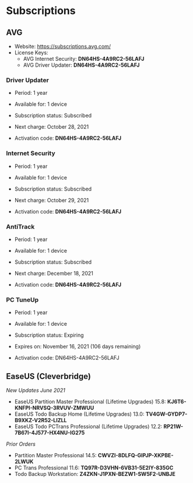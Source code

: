 # Subscriptions

## AVG

- Website: https://subscriptions.avg.com/
- License Keys:
  - AVG Internet Security: **DN64HS-4A9RC2-56LAFJ**
  - AVG Driver Updater: **DN64HS-4A9RC2-56LAFJ**

### Driver Updater

- Period: 1 year

- Available for: 1 device

- Subscription status: Subscribed

- Next charge: October 28, 2021

- Activation code: **DN64HS-4A9RC2-56LAFJ**

### Internet Security

- Period: 1 year

- Available for: 1 device

- Subscription status: Subscribed

- Next charge: October 29, 2021

- Activation code: **DN64HS-4A9RC2-56LAFJ**

### AntiTrack

- Period: 1 year

- Available for: 1 device

- Subscription status: Subscribed

- Next charge: December 18, 2021

- Activation code: **DN64HS-4A9RC2-56LAFJ**

### PC TuneUp

- Period: 1 year
- Available for: 1 device

- Subscription status: Expiring

- Expires on: November 16, 2021 (106 days remaining)

- Activation code: DN64HS-4A9RC2-56LAFJ

## EaseUS (Cleverbridge)

*New Updates June 2021*

- EaseUS Partition Master Professional (Lifetime Upgrades) 15.8: **KJ6T6-KNFPI-NRVSQ-3RVUV-ZMWUU**
- EaseUS Todo Backup Home (Lifetime Upgrades) 13.0: **TV4GW-GYDP7-B9XKZ-V2R52-LIZLL**
- EaseUS Todo PCTrans Professional (Lifetime Upgrades) 12.2: **RP21W-7B67I-4J577-HX4NU-IG275**

*Prior Orders*

- Partition Master Professional 14.5: **CWVZI-8DLFQ-GIPJP-XKPBE-2LWUK**
- PC Trans Professional 11.6: **TQ97R-D3VHN-6VB31-5E2IY-835GC**
- Todo Backup Workstation: **Z4ZKN-J1PXN-BEZW1-SW5F2-UNBJE**



